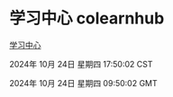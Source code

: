 # 学习中心 colearnhub
[学习中心](http://219.139.199.238:56308/colearnhub/)

2024年 10月 24日 星期四 17:50:02 CST

2024年 10月 24日 星期四 09:50:02 GMT
